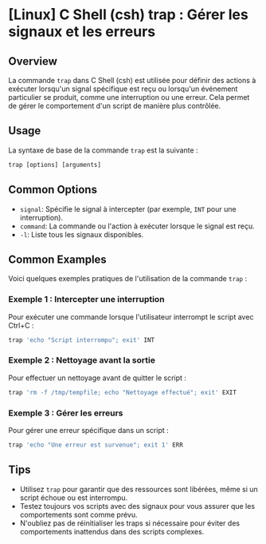 # [Linux] C Shell (csh) trap : Gérer les signaux et les erreurs

## Overview
La commande `trap` dans C Shell (csh) est utilisée pour définir des actions à exécuter lorsqu'un signal spécifique est reçu ou lorsqu'un événement particulier se produit, comme une interruption ou une erreur. Cela permet de gérer le comportement d'un script de manière plus contrôlée.

## Usage
La syntaxe de base de la commande `trap` est la suivante :

```csh
trap [options] [arguments]
```

## Common Options
- `signal`: Spécifie le signal à intercepter (par exemple, `INT` pour une interruption).
- `command`: La commande ou l'action à exécuter lorsque le signal est reçu.
- `-l`: Liste tous les signaux disponibles.

## Common Examples
Voici quelques exemples pratiques de l'utilisation de la commande `trap` :

### Exemple 1 : Intercepter une interruption
Pour exécuter une commande lorsque l'utilisateur interrompt le script avec Ctrl+C :

```csh
trap 'echo "Script interrompu"; exit' INT
```

### Exemple 2 : Nettoyage avant la sortie
Pour effectuer un nettoyage avant de quitter le script :

```csh
trap 'rm -f /tmp/tempfile; echo "Nettoyage effectué"; exit' EXIT
```

### Exemple 3 : Gérer les erreurs
Pour gérer une erreur spécifique dans un script :

```csh
trap 'echo "Une erreur est survenue"; exit 1' ERR
```

## Tips
- Utilisez `trap` pour garantir que des ressources sont libérées, même si un script échoue ou est interrompu.
- Testez toujours vos scripts avec des signaux pour vous assurer que les comportements sont comme prévu.
- N'oubliez pas de réinitialiser les traps si nécessaire pour éviter des comportements inattendus dans des scripts complexes.